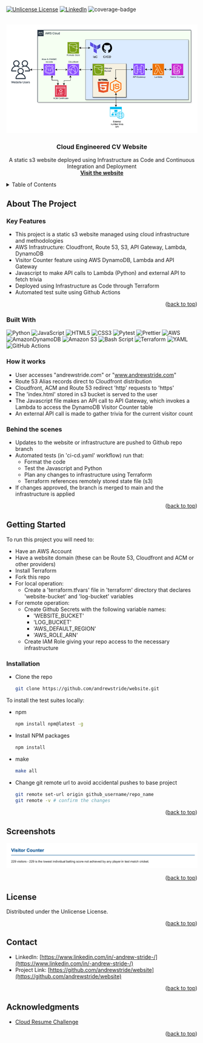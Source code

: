 <a id="readme-top"></a>

<!-- PROJECT SHIELDS -->
<!--
*** I'm using markdown "reference style" links for readability.
*** Reference links are enclosed in brackets [ ] instead of parentheses ( ).
*** See the bottom of this document for the declaration of the reference variables
*** for contributors-url, forks-url, etc. This is an optional, concise syntax you may use.
*** https://www.markdownguide.org/basic-syntax/#reference-style-links
-->

[![Unlicense License][license-shield]][license-url]
[![LinkedIn][linkedin-shield]][linkedin-url]
![coverage-badge]



<!-- PROJECT LOGO -->
<br />
<div align="center">
    <img src="uploads/assets/images/s3-website-diagram.png" alt="Diagram" width="800" height=auto>

  <h3 align="center">Cloud Engineered CV Website</h3>

  <p align="center">
    A static s3 website deployed using Infrastructure as Code and Continuous Integration and Deployment
    <br />
    <a href="https://andrewstride.com"><strong>Visit the website</strong></a>
    <br />
</div>



<!-- TABLE OF CONTENTS -->
<details>
  <summary>Table of Contents</summary>
  <ol>
    <li>
      <a href="#about-the-project">About The Project</a>
      <ul>
        <li><a href="#built-with">Built With</a></li>
      </ul>
    </li>
    <li>
      <a href="#getting-started">Getting Started</a>
      <ul>
        <li><a href="#prerequisites">Prerequisites</a></li>
        <li><a href="#installation">Installation</a></li>
      </ul>
    </li>
    <li><a href="#usage">Usage</a></li>
    <li><a href="#roadmap">Roadmap</a></li>
    <li><a href="#contributing">Contributing</a></li>
    <li><a href="#license">License</a></li>
    <li><a href="#contact">Contact</a></li>
    <li><a href="#acknowledgments">Acknowledgments</a></li>
  </ol>
</details>



<!-- ABOUT THE PROJECT -->
## About The Project

### Key Features
 <ul>
        <li>
          This project is a static s3 website managed using cloud infrastructure and methodologies
        </li>
        <li>
          AWS Infrastructure: Cloudfront, Route 53, S3, API Gateway, Lambda, DynamoDB
        </li>
        <li>
          Visitor Counter feature using AWS DynamoDB, Lambda and API Gateway
        </li>
        <li>
        Javascript to make API calls to Lambda (Python) and external API to fetch trivia
        </li>
        <li>Deployed using Infrastructure as Code through Terraform</li>
        <li>Automated test suite using Github Actions</li>
      </ul>

<p align="right">(<a href="#readme-top">back to top</a>)</p>

### Built With

 ![Python](https://img.shields.io/badge/python-3670A0?style=for-the-badge&logo=python&logoColor=ffdd54)
 ![JavaScript](https://img.shields.io/badge/javascript-%23323330.svg?style=for-the-badge&logo=javascript&logoColor=%23F7DF1E)
 ![HTML5](https://img.shields.io/badge/html5-%23E34F26.svg?style=for-the-badge&logo=html5&logoColor=white)
 ![CSS3](https://img.shields.io/badge/css3-%231572B6.svg?style=for-the-badge&logo=css3&logoColor=white)
 ![Pytest](https://img.shields.io/badge/pytest-%23ffffff.svg?style=for-the-badge&logo=pytest&logoColor=2f9fe3)
 ![Prettier](https://img.shields.io/badge/prettier-%23F7B93E.svg?style=for-the-badge&logo=prettier&logoColor=black)
 ![AWS](https://img.shields.io/badge/AWS-%23FF9900.svg?style=for-the-badge&logo=amazon-aws&logoColor=white)
 ![AmazonDynamoDB](https://img.shields.io/badge/Amazon%20DynamoDB-4053D6?style=for-the-badge&logo=Amazon%20DynamoDB&logoColor=white)
 ![Amazon S3](https://img.shields.io/badge/Amazon%20S3-FF9900?style=for-the-badge&logo=amazons3&logoColor=white)
 ![Bash Script](https://img.shields.io/badge/bash_script-%23121011.svg?style=for-the-badge&logo=gnu-bash&logoColor=white)
 ![Terraform](https://img.shields.io/badge/terraform-%235835CC.svg?style=for-the-badge&logo=terraform&logoColor=white)
 ![YAML](https://img.shields.io/badge/yaml-%23ffffff.svg?style=for-the-badge&logo=yaml&logoColor=151515)
 ![GitHub Actions](https://img.shields.io/badge/github%20actions-%232671E5.svg?style=for-the-badge&logo=githubactions&logoColor=white)

### How it works

* User accesses "andrewstride.com" or "www.andrewstride.com"
* Route 53 Alias records direct to Cloudfront distribution
* Cloudfront, ACM and Route 53 redirect 'http' requests to 'https'
* The 'index.html' stored in s3 bucket is served to the user
* The Javascript file makes an API call to API Gateway, which invokes a Lambda to access the DynamoDB Visitor Counter table
* An external API call is made to gather trivia for the current visitor count

### Behind the scenes

* Updates to the website or infrastructure are pushed to Github repo branch
* Automated tests (in 'ci-cd.yaml' workflow) run that:
    * Format the code
    * Test the Javascript and Python
    * Plan any changes to infrastructure using Terraform
    * Terraform references remotely stored state file (s3)
* If changes approved, the branch is merged to main and the infrastructure is applied

<p align="right">(<a href="#readme-top">back to top</a>)</p>



<!-- GETTING STARTED -->
## Getting Started

To run this project you will need to:
* Have an AWS Account
* Have a website domain (these can be Route 53, Cloudfront and ACM or other providers)
* Install Terraform
* Fork this repo
* For local operation:
    * Create a 'terraform.tfvars' file in 'terraform' directory that declares 'website-bucket' and 'log-bucket' variables
* For remote operation:
    * Create Github Secrets with the following variable names:
        * 'WEBSITE_BUCKET'
        * 'LOG_BUCKET'
        * 'AWS_DEFAULT_REGION'
        * 'AWS_ROLE_ARN'
    * Create IAM Role giving your repo access to the necessary infrastructure

### Installation

* Clone the repo
   ```sh
   git clone https://github.com/andrewstride/website.git
   ```

To install the test suites locally:
* npm
  ```sh
  npm install npm@latest -g
  ```

* Install NPM packages
   ```sh
   npm install
   ```

* make
    ```sh
    make all
    ```

* Change git remote url to avoid accidental pushes to base project
   ```sh
   git remote set-url origin github_username/repo_name
   git remote -v # confirm the changes
   ```

<p align="right">(<a href="#readme-top">back to top</a>)</p>



<!-- USAGE EXAMPLES -->
## Screenshots

<img src="uploads/assets/images/VisitorCounterGif.gif"
            alt="Visitor Counter GIF"
            width="600px" height="auto"
        />

<p align="right">(<a href="#readme-top">back to top</a>)</p>



<!-- LICENSE -->
## License

Distributed under the Unlicense License.

<p align="right">(<a href="#readme-top">back to top</a>)</p>



<!-- CONTACT -->
## Contact

* LinkedIn: [https://www.linkedin.com/in/-andrew-stride-/](https://www.linkedin.com/in/-andrew-stride-/)
* Project Link: [https://github.com/andrewstride/website](https://github.com/andrewstride/website)

<p align="right">(<a href="#readme-top">back to top</a>)</p>



<!-- ACKNOWLEDGMENTS -->
## Acknowledgments


* [Cloud Resume Challenge](https://cloudresumechallenge.dev/docs/the-challenge/aws/)


<p align="right">(<a href="#readme-top">back to top</a>)</p>



<!-- MARKDOWN LINKS & IMAGES -->
<!-- https://www.markdownguide.org/basic-syntax/#reference-style-links -->
[contributors-shield]: https://img.shields.io/github/contributors/othneildrew/Best-README-Template.svg?style=for-the-badge
[contributors-url]: https://github.com/othneildrew/Best-README-Template/graphs/contributors
[forks-shield]: https://img.shields.io/github/forks/othneildrew/Best-README-Template.svg?style=for-the-badge
[forks-url]: https://github.com/othneildrew/Best-README-Template/network/members
[stars-shield]: https://img.shields.io/github/stars/othneildrew/Best-README-Template.svg?style=for-the-badge
[stars-url]: https://github.com/othneildrew/Best-README-Template/stargazers
[issues-shield]: https://img.shields.io/github/issues/othneildrew/Best-README-Template.svg?style=for-the-badge
[issues-url]: https://github.com/othneildrew/Best-README-Template/issues
[license-shield]: https://img.shields.io/github/license/othneildrew/Best-README-Template.svg?style=for-the-badge
[license-url]: https://github.com/othneildrew/Best-README-Template/blob/master/LICENSE.txt
[linkedin-shield]: https://img.shields.io/badge/-LinkedIn-black.svg?style=for-the-badge&logo=linkedin&colorB=555
[linkedin-url]: https://linkedin.com/in/-andrew-stride-
[coverage-badge]: https://img.shields.io/badge/coverage-100%25-green

